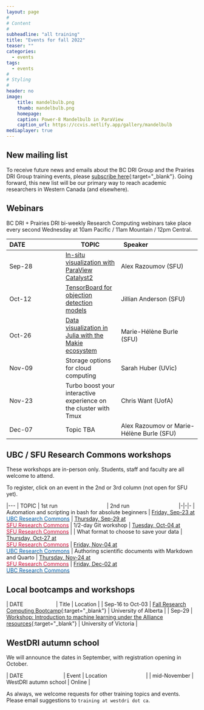 ```yaml
---
layout: page
#
# Content
#
subheadline: "all training"
title: "Events for fall 2022"
teaser: ""
categories:
  - events
tags:
  - events
#
# Styling
#
header: no
image:
    title: mandelbulb.png
    thumb: mandelbulb.png
    homepage:
    caption: Power-8 Mandelbulb in ParaView
    caption_url: https://ccvis.netlify.app/gallery/mandelbulb
mediaplayer: true
---
```


## New mailing list

<!-- While WestGrid ceased its operations on March 31, 2022, research computing training in Western Canada remains -->
<!-- -- coordinated by the same team, now based at Simon Fraser University, with participation from HPC analysts -->
<!-- across the BC DRI Group and the Prairies DRI Group (former WestGrid space). -->

To receive future news and emails about the BC DRI Group and the Prairies DRI Group training events, please
[subscribe here](http://eepurl.com/h-yBFL){:target="_blank"}. Going forward, this new list will be our primary
way to reach academic researchers in Western Canada (and elsewhere).

## Webinars

BC DRI + Prairies DRI bi-weekly Research Computing webinars take place every second Wednesday at 10am Pacific
/ 11am Mountain / 12pm Central.

<!-- We will open registration in early September. -->
<!-- For *upcoming webinars*, click the linked title to see more details or to register. For *past -->
<!-- sessions*, click on the title to view recordings and slides. -->

| DATE&nbsp;&nbsp;&nbsp;&nbsp;&nbsp;&nbsp;&nbsp;&nbsp;&nbsp;&nbsp;&nbsp;&nbsp;&nbsp;&nbsp;&nbsp;&nbsp;&nbsp;&nbsp;&nbsp;&nbsp;&nbsp; | TOPIC | Speaker&nbsp;&nbsp;&nbsp;&nbsp;&nbsp;&nbsp;&nbsp;&nbsp;&nbsp;&nbsp;&nbsp;&nbsp;&nbsp;&nbsp;&nbsp;&nbsp;&nbsp;&nbsp;&nbsp;&nbsp;&nbsp;&nbsp;&nbsp;&nbsp;&nbsp;&nbsp;&nbsp; |
| ------------- | --------------- | ----------------- |
| Sep-28 | [In-situ visualization with ParaView Catalyst2](https://www.eventbrite.ca/e/411375805107) | Alex Razoumov (SFU) |
| Oct-12 | [TensorBoard for objection detection models](https://www.eventbrite.ca/e/412037313697) | Jillian Anderson (SFU) |
| Oct-26 | [Data visualization in Julia with the Makie ecosystem](https://www.eventbrite.ca/e/412088416547) | Marie-Hélène Burle (SFU) |
| Nov-09 | Storage options for cloud computing | Sarah Huber (UVic) |
| Nov-23 | Turbo boost your interactive experience on the cluster with Tmux | Chris Want (UofA) |
| Dec-07 | Topic TBA | Alex Razoumov or Marie-Hélène Burle (SFU) |

<!-- Nov-13[^1] -->
<!-- [^1]: Note the different day of the week (Friday). -->






## UBC / SFU Research Commons workshops

These workshops are in-person only. Students, staff and faculty are all welcome to attend.
<!-- For upcoming workshops, click a date to see more details or to register. -->
To register, click on an event in the 2nd or 3rd column (not open for SFU yet).

|---
| TOPIC | 1st run&emsp;&emsp;&emsp;&emsp;&emsp;&emsp;&emsp;&emsp;&emsp; | 2nd run&emsp;&emsp;&emsp;&emsp;&emsp;&emsp;&emsp;&emsp;&emsp;
|-|-|-
| Automation and scripting in bash for absolute beginners | [Friday, Sep-23 at<br> <span style="color:#005CA7">UBC Research Commons</span>](https://libcal.library.ubc.ca/event/3683923) | [Thursday, Sep-29 at<br> <span style="color:#CE0834">SFU Research Commons</span>](https://www.lib.sfu.ca/about/branches-depts/rc/software-data-dh/software/37400)
| 1/2-day Git workshop | [Tuesday, Oct-04 at<br> <span style="color:#CE0834">SFU Research Commons</span>](https://www.lib.sfu.ca/help/publish/research-data-management/37488) |
| What format to choose to save your data | [Thursday, Oct-27 at<br> <span style="color:#CE0834">SFU Research Commons</span>](https://www.lib.sfu.ca/about/branches-depts/rc/software-data-dh/software/37399) | [Friday, Nov-04 at<br> <span style="color:#005CA7">UBC Research Commons</span>](https://libcal.library.ubc.ca/event/3683941)
| Authoring scientific documents with Markdown and Quarto | [Thursday, Nov-24 at<br> <span style="color:#CE0834">SFU Research Commons</span>](https://www.lib.sfu.ca/about/branches-depts/rc/software-data-dh/software/37398) | [Friday, Dec-02 at<br> <span style="color:#005CA7">UBC Research Commons</span>](https://libcal.library.ubc.ca/event/3683985)





## Local bootcamps and workshops

| DATE&nbsp;&nbsp;&nbsp;&nbsp;&nbsp;&nbsp;&nbsp;&nbsp;&nbsp;&nbsp;&nbsp;&nbsp;&nbsp;&nbsp;&nbsp;&nbsp;&nbsp;&nbsp;&nbsp;&nbsp;&nbsp; | Title | Location |
| Sep-16 to Oct-03 | [Fall Research Computing Bootcamp](https://www.ualberta.ca/information-services-and-technology/news/2022/fall-research-computing-bootcamp-starts-september-16.html){:target="_blank"} | University of Alberta |
| Sep-29 | [Workshop: Introduction to machine learning under the Alliance resources](https://onlineacademiccommunity.uvic.ca/rcs/2022/09/09/workshop-introduction-to-machine-learning-under-the-alliance-resources){:target="_blank"} | University of Victoria |







<!-- | Sep-27 to Oct-25 | [UofA's Fall Research Computing Bootcamp](https://www.ualberta.ca/information-services-and-technology/news/2021/fall-2021-research-computing-bootcamp.html) | Online by the UofA | -->
<!-- | Oct-04 and Oct-05 | [Visualization with Paraview (EN)](https://www.eventbrite.ca/e/171338226247) | <span style="color:#3339ff">National training workshop</span> | -->
<!-- | Oct-14 | [Multi-processing in Julia](https://libcal.library.ubc.ca/calendar/vancouver/julia-part-1) | <span style="color:#005CA7">Online for UBC Research Commons</span> | -->
<!-- | Oct-18 and Oct-19 | Parallel Julia workshop | Invited for a 3rd party | -->
<!-- | Nov-02 and Nov-03 | [Visualization with Paraview (FR)](https://www.eventbrite.ca/e/172208820217) | <span style="color:#3339ff">National training workshop</span> | -->
<!-- | Nov-18 | [Using Deep Learning to increase image resolution](https://libcal.library.ubc.ca/calendar/vancouver/deep-learning-image-processing) | <span style="color:#005CA7">Online for UBC Research Commons</span> | -->
<!-- | Dec-09 | [Working with shared and distributed arrays in Julia](https://libcal.library.ubc.ca/calendar/vancouver/julia-part-2) | <span style="color:#005CA7">Online for UBC Research Commons</span> | -->




## WestDRI autumn school

We will announce the dates in September, with registration opening in October.

| DATE&nbsp;&nbsp;&nbsp;&nbsp;&nbsp;&nbsp;&nbsp;&nbsp;&nbsp;&nbsp;&nbsp;&nbsp;&nbsp;&nbsp;&nbsp;&nbsp;&nbsp;&nbsp;&nbsp;&nbsp;&nbsp;&nbsp;&nbsp;&nbsp;&nbsp;&nbsp; | Event | Location&nbsp;&nbsp;&nbsp;&nbsp;&nbsp;&nbsp;&nbsp;&nbsp;&nbsp;&nbsp;&nbsp;&nbsp;&nbsp;&nbsp;&nbsp;&nbsp;&nbsp;&nbsp;&nbsp;&nbsp;&nbsp;&nbsp;&nbsp;&nbsp;&nbsp; |
| mid-November | WestDRI autumn school | Online |



As always, we welcome requests for other training topics and events. Please email suggestions to `training at
westdri dot ca`.
